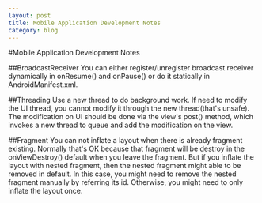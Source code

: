 ```yaml
---
layout: post
title: Mobile Application Development Notes
category: blog
---
```


#Mobile Application Development Notes

##BroadcastReceiver
You can either register/unregister broadcast receiver dynamically in onResume() and onPause() or do it statically in AndroidManifest.xml.

##Threading
Use a new thread to do background work. If need to modify the UI thread, you cannot modify it through the new thread(that's unsafe). The modification on UI should be done via the view's post() method, which invokes a new thread to queue and add the modification on the view.

##Fragment
You can not inflate a layout when there is already fragment existing. Normally that's OK because that fragment will be destroy in the onViewDestroy() default when you leave the fragment. But if you inflate the layout with nested fragment, then the nested fragment might able to be removed in default. In this case, you might need to remove the nested fragment manually by referring its id. Otherwise, you might need to only inflate the layout once. 